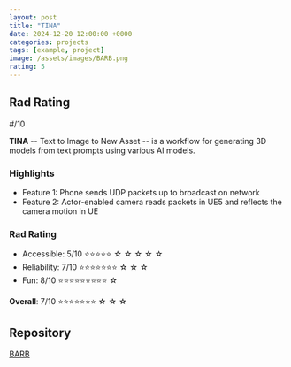 ```yaml
---
layout: post
title: "TINA"
date: 2024-12-20 12:00:00 +0000
categories: projects
tags: [example, project]
image: /assets/images/BARB.png
rating: 5
---
```


## Rad Rating
#/10

**TINA** -- Text to Image to New Asset -- is a workflow for generating 3D models from text prompts using various AI models.

### Highlights
- Feature 1: Phone sends UDP packets up to broadcast on network
- Feature 2: Actor-enabled camera reads packets in UE5 and reflects the camera motion in UE

### Rad Rating

* Accessible:   5/10 ⭐⭐⭐⭐⭐ ☆ ☆ ☆ ☆ ☆ 
* Reliability:  7/10 ⭐⭐⭐⭐⭐⭐⭐ ☆ ☆ ☆ 
* Fun:          8/10 ⭐⭐⭐⭐⭐⭐⭐⭐⭐ ☆  

**Overall**: 7/10 ⭐⭐⭐⭐⭐⭐⭐ ☆ ☆ ☆ 

## Repository
[BARB](https://github.com/radlab570/BARB)
